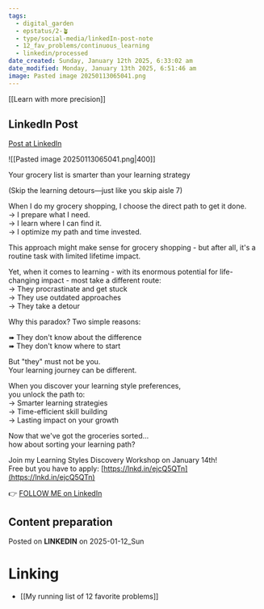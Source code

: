 ```yaml
---
tags:
  - digital_garden
  - epstatus/2-🪴
  - type/social-media/linkedIn-post-note
  - 12_fav_problems/continuous_learning
  - linkedin/processed
date_created: Sunday, January 12th 2025, 6:33:02 am
date_modified: Monday, January 13th 2025, 6:51:46 am
image: Pasted image 20250113065041.png
---
```

[[Learn with more precision]]
## LinkedIn Post
[Post at LinkedIn](https://www.linkedin.com/posts/sebastiankamilli_your-grocery-list-is-smarter-than-your-learning-activity-7284101826126204929-FZ2R?utm_source=share&utm_medium=member_desktop)

![[Pasted image 20250113065041.png|400]]
  
Your grocery list is smarter than your learning strategy  
  
(Skip the learning detours—just like you skip aisle 7)  
  
When I do my grocery shopping, I choose the direct path to get it done.  
→ I prepare what I need.  
→ I learn where I can find it.  
→ I optimize my path and time invested.  
  
This approach might make sense for grocery shopping - but after all, it's a routine task with limited lifetime impact.  
  
Yet, when it comes to learning - with its enormous potential for life-changing impact - most take a different route:  
→ They procrastinate and get stuck  
→ They use outdated approaches  
→ They take a detour  
  
Why this paradox? Two simple reasons:  
  
➠ They don't know about the difference  
➠ They don't know where to start  
  
But "they" must not be you.  
Your learning journey can be different.  
  
When you discover your learning style preferences,  
you unlock the path to:  
→ Smarter learning strategies  
→ Time-efficient skill building  
→ Lasting impact on your growth  
  
Now that we've got the groceries sorted...  
how about sorting your learning path?  
  
Join my Learning Styles Discovery Workshop on January 14th!  
Free but you have to apply: [https://lnkd.in/ejcQ5QTn](https://lnkd.in/ejcQ5QTn)

👉 [FOLLOW ME on LinkedIn](https://www.linkedin.com/comm/mynetwork/discovery-see-all?usecase=PEOPLE_FOLLOWS&followMember=sebastiankamilli)

## Content preparation

Posted on **LINKEDIN** on 2025-01-12_Sun
# Linking
+ [[My running list of 12 favorite problems]]